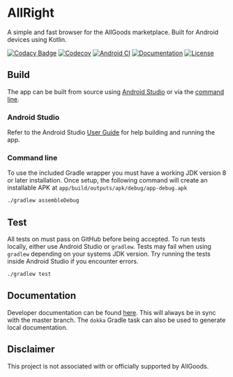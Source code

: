 # AllRight

A simple and fast browser for the AllGoods marketplace. Built for Android devices using Kotlin.

[![Codacy Badge](https://app.codacy.com/project/badge/Grade/5b0c01100f364f5db9cc7d18912b58f6)](https://www.codacy.com/gh/sthoray/AllRight?utm_source=github.com&amp;utm_medium=referral&amp;utm_content=sthoray/AllRight&amp;utm_campaign=Badge_Grade)
[![Codecov](https://codecov.io/gh/sthoray/AllRight/branch/master/graph/badge.svg)](https://codecov.io/gh/sthoray/AllRight)
[![Android CI](https://github.com/sthoray/AllRight/workflows/Android%20CI/badge.svg)](https://github.com/sthoray/AllRight/actions?query=workflow%3A%22Android+CI%22)
[![Documentation](https://github.com/sthoray/AllRight/workflows/Documentation/badge.svg)](https://sthoray.github.io/AllRight/index.html)
[![License](https://img.shields.io/badge/License-Apache%202.0-blue.svg)](https://opensource.org/licenses/Apache-2.0)

## Build

The app can be built from source using [Android Studio](###Android-Studio) or via the [command line](###Command-line).

### Android Studio

Refer to the Android Studio [User Guide](https://developer.android.com/studio/run) for help building and running the app.

### Command line

To use the included Gradle wrapper you must have a working JDK version 8 or later installation. Once setup, the following command will create an installable APK at `app/build/outputs/apk/debug/app-debug.apk`

```bash
./gradlew assembleDebug
```

## Test

All tests on must pass on GitHub before being accepted. To run tests locally, either use Android Studio or `gradlew`. Tests may fail when using `gradlew` depending on your systems JDK version. Try running the tests inside Android Studio if you encounter errors.

```bash
./gradlew test
```

## Documentation

Developer documentation can be found [here](https://sthoray.github.io/AllRight/index.html). This will always be in sync with the master branch. The `dokka` Gradle task can also be used to generate local documentation.

## Disclaimer

This project is not associated with or officially supported by AllGoods.
